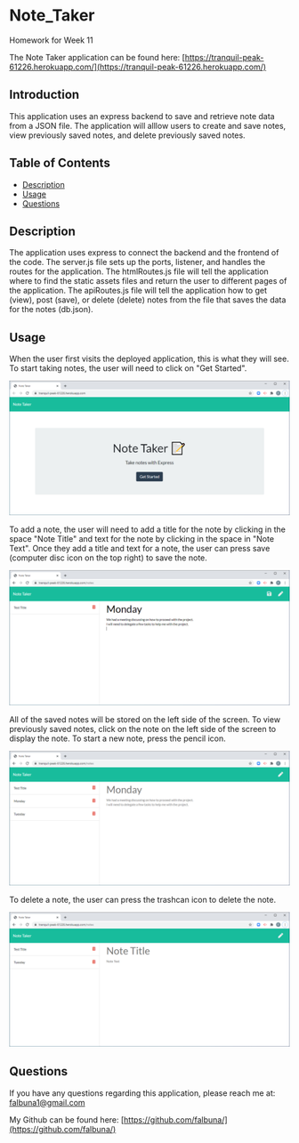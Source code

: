 # Note_Taker

Homework for Week 11

The Note Taker application can be found here: [https://tranquil-peak-61226.herokuapp.com/](https://tranquil-peak-61226.herokuapp.com/)

## Introduction

This application uses an express backend to save and retrieve note data from a JSON file. The application will alllow users to create and save notes, view previously saved notes, and delete previously saved notes.

## Table of Contents
* [Description](#Description)
* [Usage](#Usage)
* [Questions](#Questions)

## Description

The application uses express to connect the backend and the frontend of the code. The server.js file sets up the ports, listener, and handles the routes for the application. The htmlRoutes.js file will tell the application where to find the static assets files and return the user to different pages of the application. The apiRoutes.js file will tell the application how to get (view), post (save), or delete (delete) notes from the file that saves the data for the notes (db.json).

## Usage

When the user first visits the deployed application, this is what they will see. To start taking notes, the user will need to click on "Get Started".

![Home page for the Note Taker application](https://github.com/falbuna/Note_Taker/blob/master/Assets/NoteTaker.png)

To add a note, the user will need to add a title for the note by clicking in the space "Note Title" and text for the note by clicking in the space in "Note Text". Once they add a title and text for a note, the user can press save (computer disc icon on the top right) to save the note.

![First note for the application.](https://github.com/falbuna/Note_Taker/blob/master/Assets/FirstNote.png)

All of the saved notes will be stored on the left side of the screen. To view previously saved notes, click on the note on the left side of the screen to display the note. To start a new note, press the pencil icon.

![Viewing the saved notes.](https://github.com/falbuna/Note_Taker/blob/master/Assets/SavedNotes.png)

To delete a note, the user can press the trashcan icon to delete the note.

![Deleting a saved note.](https://github.com/falbuna/Note_Taker/blob/master/Assets/DeletedNote.png)

## Questions

If you have any questions regarding this application, please reach me at: falbuna1@gmail.com

My Github can be found here: [https://github.com/falbuna/](https://github.com/falbuna/)